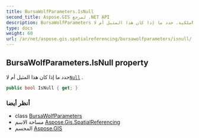 ```yaml
---
title: BursaWolfParameters.IsNull
second_title: Aspose.GIS لمرجع .NET API
description: BursaWolfParameters ملكية. حدد ما إذا كان هذا المثيل أم لاNull .
type: docs
weight: 60
url: /ar/net/aspose.gis.spatialreferencing/bursawolfparameters/isnull/
---
```

## BursaWolfParameters.IsNull property

حدد ما إذا كان هذا المثيل أم لا[`Null`](../null/) .

```csharp
public bool IsNull { get; }
```

### أنظر أيضا

* class [BursaWolfParameters](../)
* مساحة الاسم [Aspose.Gis.SpatialReferencing](../../bursawolfparameters/)
* المجسم [Aspose.GIS](../../../)


